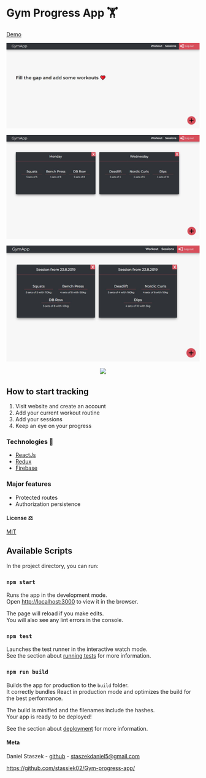 # Gym Progress App 🏋️
[Demo](https://gym-tracker-app.netlify.com/)

![](screenshotEmpty.JPG)

![](screenshotFilled.JPG)

![](session.JPG)

<p align="center">
  <img width="460"  src="https://github.com/stassiek02/Gym-progress-app/raw/master/mobile.jpg">
</p>



## How to start tracking
1. Visit website and create an account
2. Add your current workout routine
3. Add your sessions
4. Keep an eye on your progress

### Technologies 🔧 
+ [ReactJs](https://reactjs.org/)
+ [Redux](https://redux.js.org/)
+ [Firebase](https://firebase.google.com/)

### Major features
+ Protected routes
+ Authorization persistence

#### License ⚖️

[MIT](https://en.wikipedia.org/wiki/MIT_License)

## Available Scripts

In the project directory, you can run:

### `npm start`

Runs the app in the development mode.<br>
Open [http://localhost:3000](http://localhost:3000) to view it in the browser.

The page will reload if you make edits.<br>
You will also see any lint errors in the console.

### `npm test`

Launches the test runner in the interactive watch mode.<br>
See the section about [running tests](https://facebook.github.io/create-react-app/docs/running-tests) for more information.

### `npm run build`

Builds the app for production to the `build` folder.<br>
It correctly bundles React in production mode and optimizes the build for the best performance.

The build is minified and the filenames include the hashes.<br>
Your app is ready to be deployed!

See the section about [deployment](https://facebook.github.io/create-react-app/docs/deployment) for more information.


#### Meta
Daniel Staszek - [github](https://github.com/stassiek02/) - [staszekdaniel5@gmail.com](mailto:staszekdaniel5@gmail.com)

https://github.com/stassiek02/Gym-progress-app/
